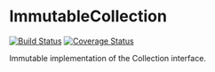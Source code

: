 # ImmutableCollection

[![Build Status](https://travis-ci.org/Stratadox/ImmutableCollection.svg?branch=master)](https://travis-ci.org/Stratadox/ImmutableCollection)
[![Coverage Status](https://coveralls.io/repos/github/Stratadox/ImmutableCollection/badge.svg?branch=master)](https://coveralls.io/github/Stratadox/ImmutableCollection?branch=master)

Immutable implementation of the Collection interface.
